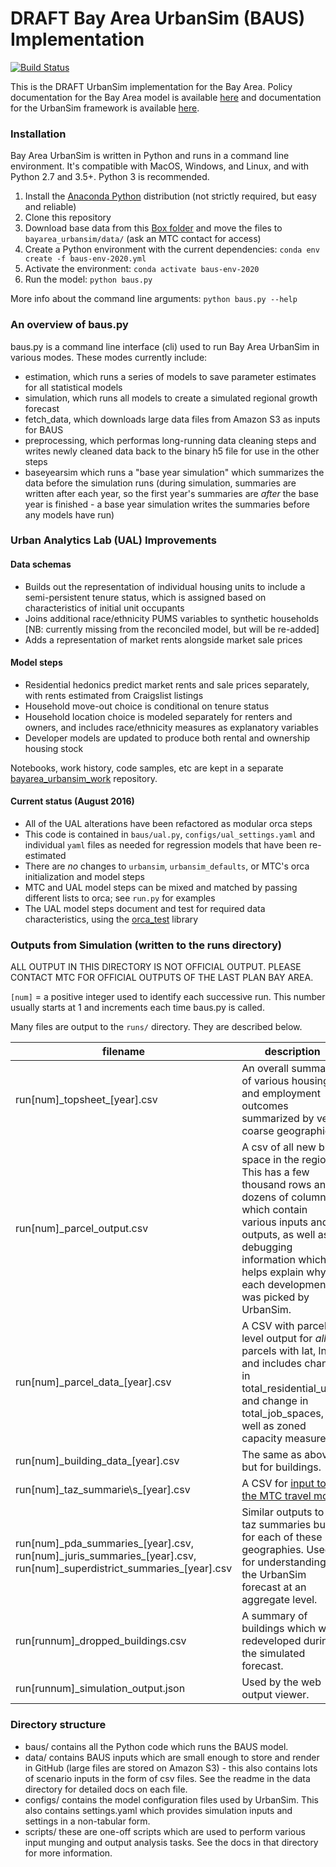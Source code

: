 DRAFT Bay Area UrbanSim (BAUS) Implementation
=======

[![Build Status](https://travis-ci.org/UDST/bayarea_urbansim.svg?branch=master)](https://travis-ci.org/UDST/bayarea_urbansim)

This is the DRAFT UrbanSim implementation for the Bay Area. Policy documentation for the Bay Area model is available [here](http://data.mtc.ca.gov/bayarea_urbansim/) and documentation for the UrbanSim framework is available [here](https://udst.github.io/urbansim/).

### Installation

Bay Area UrbanSim is written in Python and runs in a command line environment. It's compatible with MacOS, Windows, and Linux, and with Python 2.7 and 3.5+. Python 3 is recommended.

1. Install the [Anaconda Python](https://www.anaconda.com/products/individual#Downloads) distribution (not strictly required, but easy and reliable)
2. Clone this repository
3. Download base data from this [Box folder](https://app.box.com/folder/52679598048) and move the files to `bayarea_urbansim/data/` (ask an MTC contact for access)
3. Create a Python environment with the current dependencies: `conda env create -f baus-env-2020.yml`
4. Activate the environment: `conda activate baus-env-2020`
5. Run the model: `python baus.py`

More info about the command line arguments: `python baus.py --help`

### An overview of baus.py
 
baus.py is a command line interface (cli) used to run Bay Area UrbanSim in various modes.  These modes currently include:

* estimation, which runs a series of models to save parameter estimates for all statistical models
* simulation, which runs all models to create a simulated regional growth forecast
* fetch_data, which downloads large data files from Amazon S3 as inputs for BAUS
* preprocessing, which performas long-running data cleaning steps and writes newly cleaned data back to the binary h5 file for use in the other steps
* baseyearsim which runs a "base year simulation" which summarizes the data before the simulation runs (during simulation, summaries are written after each year, so the first year's summaries are *after* the base year is finished - a base year simulation writes the summaries before any models have run)

### Urban Analytics Lab (UAL) Improvements

#### Data schemas

* Builds out the representation of individual housing units to include a semi-persistent tenure status, which is assigned based on characteristics of initial unit occupants
* Joins additional race/ethnicity PUMS variables to synthetic households [NB: currently missing from the reconciled model, but will be re-added]
* Adds a representation of market rents alongside market sale prices

#### Model steps

* Residential hedonics predict market rents and sale prices separately, with rents estimated from Craigslist listings
* Household move-out choice is conditional on tenure status
* Household location choice is modeled separately for renters and owners, and includes race/ethnicity measures as explanatory variables
* Developer models are updated to produce both rental and ownership housing stock

Notebooks, work history, code samples, etc are kept in a separate [bayarea_urbansim_work](https://github.com/ual/bayarea_urbansim_work) repository. 

#### Current status (August 2016)

* All of the UAL alterations have been refactored as modular orca steps
* This code is contained in `baus/ual.py`, `configs/ual_settings.yaml` and individual `yaml` files as needed for regression models that have been re-estimated
* There are *no* changes to `urbansim`, `urbansim_defaults`, or MTC's orca initialization and model steps
* MTC and UAL model steps can be mixed and matched by passing different lists to orca; see `run.py` for examples
* The UAL model steps document and test for required data characteristics, using the [orca_test](https://github.com/udst/orca_test) library

### Outputs from Simulation (written to the runs directory)

ALL OUTPUT IN THIS DIRECTORY IS NOT OFFICIAL OUTPUT. PLEASE CONTACT MTC FOR OFFICIAL OUTPUTS OF THE LAST PLAN BAY AREA.

`[num]` = a positive integer used to identify each successive run.  This number usually starts at 1 and increments each time baus.py is called.

Many files are output to the `runs/` directory. They are described below.

filename |description
----------------------------|-----------
run[num]\_topsheet\_[year].csv | An overall summary of various housing and employment outcomes summarized by very coarse geographies.
run[num]_parcel_output.csv 		| A csv of all new built space in the region.  This has a few thousand rows and dozens of columns which contain various inputs and outputs, as well as debugging information which helps explain why each development was picked by UrbanSim.
run[num]\_parcel_data\_[year].csv 			|A CSV with parcel level output for *all* parcels with lat, lng and includes change in total_residential_units and change in total_job_spaces, as well as zoned capacity measures.
run[num]\_building_data\_[year].csv 			|The same as above but for buildings.
run[num]\_taz\_summarie\s_[year].csv 			|A CSV for [input to the MTC travel model](http://analytics.mtc.ca.gov/foswiki/UrbanSimTwo/OutputToTravelModel)
run[num]\_pda_summaries\_[year].csv, run[num]\_juris_summaries\_[year].csv, run[num]\_superdistrict_summaries\_[year].csv | Similar outputs to the taz summaries but for each of these geographies.  Used for understanding the UrbanSim forecast at an aggregate level.
run[runnum]_dropped_buildings.csv     | A summary of buildings which were redeveloped during the simulated forecast.
run[runnum]_simulation_output.json | Used by the web output viewer.


### Directory structure

* baus/ contains all the Python code which runs the BAUS model.
* data/ contains BAUS inputs which are small enough to store and render in GitHub (large files are stored on Amazon S3) - this also contains lots of scenario inputs in the form of csv files.  See the readme in the data directory for detailed docs on each file.
* configs/ contains the model configuration files used by UrbanSim.  This also contains settings.yaml which provides simulation inputs and settings in a non-tabular form. 
* scripts/ these are one-off scripts which are used to perform various input munging and output analysis tasks.  See the docs in that directory for more information.
